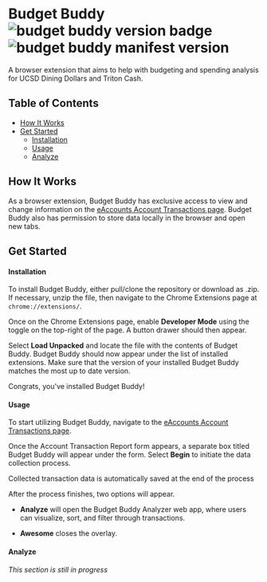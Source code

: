 

# Budget Buddy ![budget buddy version badge](https://img.shields.io/badge/dynamic/json?color=informational&label=version&query=%24.version&url=https%3A%2F%2Fraw.githubusercontent.com%2Fwaymondrang%2Fbetter-budget-buddy%2Fmain%2Fmanifest.json) ![budget buddy manifest version](https://img.shields.io/badge/dynamic/json?color=informational&label=manifest%20version&query=%24.manifest_version&url=https%3A%2F%2Fraw.githubusercontent.com%2Fwaymondrang%2Fbetter-budget-buddy%2Fmain%2Fmanifest.json) <!-- omit in toc --> 

A browser extension that aims to help with budgeting and spending analysis for UCSD Dining Dollars and Triton Cash.

## Table of Contents <!-- omit in toc --> 
- [How It Works](#how-it-works)
- [Get Started](#get-started)
    - [Installation](#installation)
    - [Usage](#usage)
    - [Analyze](#analyze)

## How It Works

As a browser extension, Budget Buddy has exclusive access to view and change information on the [eAccounts Account Transactions page](https://eacct-ucsd-sp.transactcampus.com/eAccounts/AccountTransaction.aspx). Budget Buddy also has permission to store data locally in the browser and open new tabs. 

## Get Started

#### Installation

To install Budget Buddy, either pull/clone the repository or download as .zip. If necessary, unzip the file, then navigate to the Chrome Extensions page at `chrome://extensions/`.

Once on the Chrome Extensions page, enable **Developer Mode** using the toggle on the top-right of the page. A button drawer should then appear.

Select **Load Unpacked** and locate the file with the contents of Budget Buddy. Budget Buddy should now appear under the list of installed extensions. Make sure that the version of your installed Budget Buddy matches the most up to date version.

Congrats, you've installed Budget Buddy!

#### Usage

To start utilizing Budget Buddy, navigate to the [eAccounts Account Transactions page](https://eacct-ucsd-sp.transactcampus.com/eAccounts/AccountTransaction.aspx).

Once the Account Transaction Report form appears, a separate box titled Budget Buddy will appear under the form. Select **Begin** to initiate the data collection process. 

Collected transaction data is automatically saved at the end of the process

After the process finishes, two options will appear.

- **Analyze** will open the Budget Buddy Analyzer web app, where users can visualize, sort, and filter through transactions.

- **Awesome** closes the overlay.

#### Analyze

*This section is still in progress*